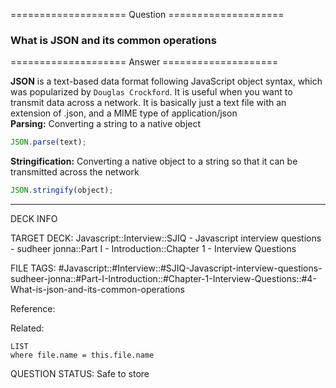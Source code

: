 ==================== Question ====================  

### What is JSON and its common operations  

==================== Answer ====================  

**JSON** is a text-based data format following JavaScript object syntax, which
was popularized by `Douglas Crockford`. It is useful when you want to transmit
data across a network. It is basically just a text file with an extension of
.json, and a MIME type of application/json  
**Parsing:** Converting a string to a native object

```javascript
JSON.parse(text);
```

**Stringification:** Converting a native object to a string so that it can be
transmitted across the network

```javascript
JSON.stringify(object);
```

---

DECK INFO

TARGET DECK: Javascript::Interview::SJIQ - Javascript interview questions -
sudheer jonna::Part I - Introduction::Chapter 1 - Interview Questions

FILE TAGS:
#Javascript::#Interview::#SJIQ-Javascript-interview-questions-sudheer-jonna::#Part-I-Introduction::#Chapter-1-Interview-Questions::#4-What-is-json-and-its-common-operations

Reference:

Related:

```dataview
LIST
where file.name = this.file.name
```

QUESTION STATUS: Safe to store
